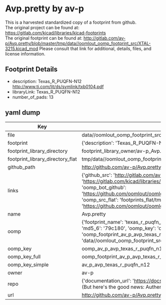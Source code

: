 # Avp.pretty by av-p  
This is a harvested standardized copy of a footprint from github.  
The original project can be found at:  
https://gitlab.com/kicad/libraries/kicad-footprints  
The original footprint can be found at:
http://gitlab.com/av-p/Avp.pretty/blob/master/tmp/data//oomlout_oomp_footprint_src/XTAL-3215.kicad_mod
Please consult that link for additional, details, files, and license information.  
## Footprint Details
* description: Texas_R_PUQFN-N12 http://www.ti.com/lit/ds/symlink/txb0104.pdf  
* libraryLink: Texas_R_PUQFN-N12  
* number_of_pads: 13  
## yaml dump  
| Key | Value |  
| --- | --- |  
| file | data//oomlout_oomp_footprint_src/Avp.pretty/Texas_R_PUQFN-N12.kicad_mod |  
| footprint | {'description': 'Texas_R_PUQFN-N12 http://www.ti.com/lit/ds/symlink/txb0104.pdf', 'libraryLink': 'Texas_R_PUQFN-N12', 'number_of_pads': 13} |  
| footprint_library_directory | footprint_library_owner/av-p_Avp.pretty |  
| footprint_library_directory_flat | tmp/data//oomlout_oomp_footprint_src/footprints_flat/av_p_avp_texas_r_puqfn_n12/working |  
| github_path | http://github.com/av-p/Avp.pretty/blob/master/tmp/data//oomlout_oomp_footprint_src/Texas_R_PUQFN-N12.kicad_mod |  
| links | {'github_src': 'http://gitlab.com/av-p/Avp.pretty/blob/master/tmp/data//oomlout_oomp_footprint_src/XTAL-3215.kicad_mod', 'github_src_repo': 'https://gitlab.com/kicad/libraries/kicad-footprints', 'oomp_bot': 'tmp/data//oomlout_oomp_footprint_src/footprints/av_p_avp_texas_r_puqfn_n12/working', 'oomp_bot_github': 'https://github.com/oomlout/oomlout_oomp_footprint_bot/tree/main/tmp/data//oomlout_oomp_footprint_src/footprints/av_p_avp_texas_r_puqfn_n12/working', 'oomp_src_flat': 'footprints_flat/tmp/data//oomlout_oomp_footprint_src/footprints_flat/av_p_avp_texas_r_puqfn_n12/working', 'oomp_src_flat_github': 'https://github.com/oomlout/oomlout_oomp_footprint_src/tree/main/tmp/data//oomlout_oomp_footprint_src/footprints_flat/av_p_avp_texas_r_puqfn_n12/working'} |  
| name | Avp.pretty |  
| oomp | {'footprint_name': 'texas_r_puqfn_n12', 'library_name': 'avp', 'md5': '79c180fcdec9141a44701960751a4dc6', 'md5_10': '79c180fcde', 'md5_5': '79c18', 'md5_6': '79c180', 'oomp_key': 'oomp_av_p_avp_texas_r_puqfn_n12', 'oomp_key_extra': 'oomp_footprint_av_p_avp_texas_r_puqfn_n12', 'oomp_key_full': 'oomp_footprint_av_p_avp_texas_r_puqfn_n12_79c180', 'oomp_key_simple': 'av_p_avp_texas_r_puqfn_n12', 'original_filename': 'data//oomlout_oomp_footprint_src/Avp.pretty/Texas_R_PUQFN-N12.kicad_mod', 'owner_name': 'av_p'} |  
| oomp_key | oomp_av_p_avp_texas_r_puqfn_n12 |  
| oomp_key_full | oomp_footprint_av_p_avp_texas_r_puqfn_n12 |  
| oomp_key_simple | av_p_avp_texas_r_puqfn_n12 |  
| owner | av-p |  
| repo | {'documentation_url': 'https://docs.github.com/rest/overview/resources-in-the-rest-api#rate-limiting', 'message': "API rate limit exceeded for 84.66.142.224. (But here's the good news: Authenticated requests get a higher rate limit. Check out the documentation for more details.)"} |  
| url | http://github.com/av-p/Avp.pretty |  

